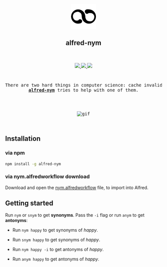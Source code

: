 <p align="center">
  <img src="https://github.com/darrikonn/alfred-nym/blob/master/icon.png?raw=true" width=80 alt="Icon"/>
  <h2 align="center">alfred-nym</h2>
</p>

<p align="center">
  <br />
  <br />
  <a href="https://www.npmjs.com/package/alfred-nym">
    <img src="https://img.shields.io/npm/v/alfred-nym.svg?style=flat-square"/>
  </a>
  <a href="https://npmcharts.com/compare/alfred-nym?minimal=true">
    <img src="https://img.shields.io/npm/dt/alfred-nym?style=flat-square"/>
  </a>
  <a href="https://github.com/darrikonn/alfred-nym/blob/master/LICENSE">
    <img src="https://img.shields.io/badge/Licence-MIT-yellow.svg?longCache=true&style=flat-square"/>
  </a>
</h3>

<pre>
  <p align="center">There are two hard things in computer science: cache invalidation, <b>naming things</b>, and off-by-one errors.<br/><a href="https://www.npmjs.com/package/alfred-nym"><strong>alfred-nym</strong></a> tries to help with one of them.</p>
  <p align="center"><img class="img-responsive" width="500" src="https://user-images.githubusercontent.com/5694851/75570517-349f6900-5a4f-11ea-98ef-142a3e948d72.gif" alt="gif"/></p>
</pre>


## Installation
### via npm
```bash
npm install -g alfred-nym
```

### via nym.alfredworkflow download
Download and open the [nym.alfredworkflow](https://github.com/darrikonn/alfred-nym/releases/download/latest/nym.alfredworkflow) file, to import into Alfred.

## Getting started
Run `nym` or `snym` to get **synonyms**. Pass the `-i` flag or run `anym` to get **antonyms**:

- Run `nym happy` to get synonyms of *happy*.

- Run `snym happy` to get synonyms of *happy*.

- Run `nym happy -i` to get antonyms of *happy*.

- Run `anym happy` to get antonyms of *happy*.
